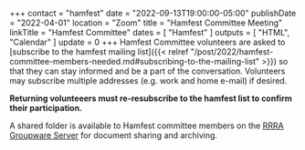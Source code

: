 +++
contact = "hamfest"
date = "2022-09-13T19:00:00-05:00"
publishDate = "2022-04-01"
location = "Zoom"
title = "Hamfest Committee Meeting"
linkTitle = "Hamfest Committee"
dates = [ "Hamfest" ]
outputs = [ "HTML", "Calendar" ]
update = 0
+++
Hamfest Committee volunteers are asked to [subscribe to the hamfest
mailing list]({{< relref "/post/2022/hamfest-committee-members-needed.md#subscribing-to-the-mailing-list" >}})
so that they can stay informed and be a part of the
conversation. Volunteers may subscribe multiple addresses
(e.g. work and home e-mail) if desired.

**Returning volunteeers must re-resubscribe to the hamfest list to
confirm their participation.**

A shared folder is available to Hamfest committee
members on the <a href="https://cloud.rrra.org" rel="nofollow">RRRA
Groupware Server</a> for document sharing and archiving.
